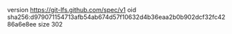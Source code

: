 version https://git-lfs.github.com/spec/v1
oid sha256:d979071154713afb54ab674d57f10632d4b36eaa2b0b902dcf32fc4286a6e8ee
size 302

